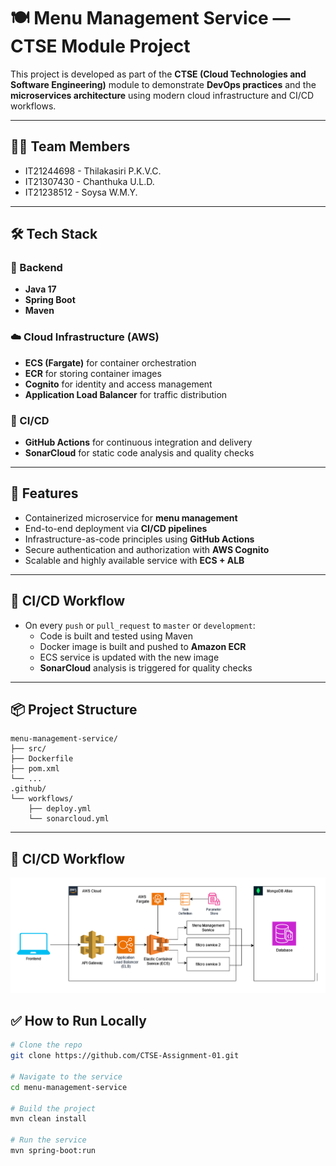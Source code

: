 # 🍽️ Menu Management Service — CTSE Module Project

This project is developed as part of the **CTSE (Cloud Technologies and Software Engineering)** module to demonstrate **DevOps practices** and the **microservices architecture** using modern cloud infrastructure and CI/CD workflows.

---

## 👨‍💻 Team Members
  - IT21244698 - Thilakasiri P.K.V.C.
  - IT21307430 - Chanthuka U.L.D.
  - IT21238512 - Soysa W.M.Y.
  

---

## 🛠️ Tech Stack

### 🔧 Backend
- **Java 17**
- **Spring Boot**
- **Maven**

### ☁️ Cloud Infrastructure (AWS)
- **ECS (Fargate)** for container orchestration
- **ECR** for storing container images
- **Cognito** for identity and access management
- **Application Load Balancer** for traffic distribution

### 🔁 CI/CD
- **GitHub Actions** for continuous integration and delivery
- **SonarCloud** for static code analysis and quality checks

---

## 🚀 Features

- Containerized microservice for **menu management**
- End-to-end deployment via **CI/CD pipelines**
- Infrastructure-as-code principles using **GitHub Actions**
- Secure authentication and authorization with **AWS Cognito**
- Scalable and highly available service with **ECS + ALB**

---

## 🔄 CI/CD Workflow

- On every `push` or `pull_request` to `master` or `development`:
  - Code is built and tested using Maven
  - Docker image is built and pushed to **Amazon ECR**
  - ECS service is updated with the new image
  - **SonarCloud** analysis is triggered for quality checks

---

## 📦 Project Structure

```text
menu-management-service/
├── src/
├── Dockerfile
├── pom.xml
└── ...
.github/
└── workflows/
    ├── deploy.yml
    └── sonarcloud.yml
```


---

## 📸 CI/CD Workflow
![CI/CD Pipeline](https://github.com/vidura-chathuranga/CTSE-Assignment-01/blob/master/screenshots/overall_diagram.png)


## ✅ How to Run Locally

```bash
# Clone the repo
git clone https://github.com/CTSE-Assignment-01.git

# Navigate to the service
cd menu-management-service

# Build the project
mvn clean install

# Run the service
mvn spring-boot:run
